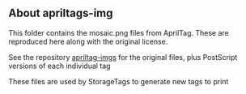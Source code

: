## About apriltags-img
This folder contains the mosaic.png files from AprilTag. These are reproduced here along with the original license.

See the repository [apriltag-imgs](https://github.com/AprilRobotics/apriltag-imgs) for the original files, plus PostScript versions of each individual tag

These files are used by StorageTags to generate new tags to print